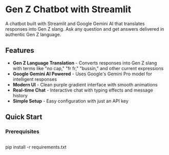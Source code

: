 # Gen Z Chatbot with Streamlit

A chatbot built with Streamlit and Google Gemini AI that translates responses into Gen Z slang. Ask any question and get answers delivered in authentic Gen Z language.

## Features

- **Gen Z Language Translation** - Converts responses into Gen Z slang with terms like "no cap," "fr fr," "bussin," and other current expressions
- **Google Gemini AI Powered** - Uses Google's Gemini Pro model for intelligent responses
- **Modern UI** - Clean purple gradient interface with smooth animations
- **Real-time Chat** - Interactive chat with typing effects and message history
- **Simple Setup** - Easy configuration with just an API key

## Quick Start

### Prerequisites

```bash

```

pip install -r requirements.txt
